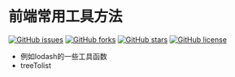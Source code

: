 
# 前端常用工具方法

[![GitHub issues](https://img.shields.io/github/issues/zhuchuanyong/FEutils)](https://github.com/zhuchuanyong/FEutils/issues)
[![GitHub forks](https://img.shields.io/github/forks/zhuchuanyong/FEutils)](https://github.com/zhuchuanyong/FEutils/network)
[![GitHub stars](https://img.shields.io/github/stars/zhuchuanyong/FEutils)](https://github.com/zhuchuanyong/FEutils/stargazers)
[![GitHub license](https://img.shields.io/github/license/zhuchuanyong/FEutils)](https://github.com/zhuchuanyong/FEutils)

* 例如lodash的一些工具函数
* treeTolist

